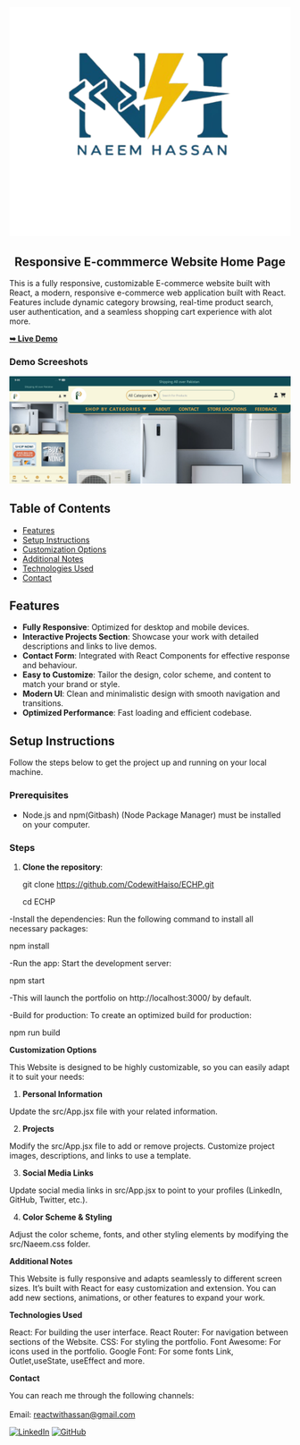 <p align="center">
  <img src="/public/gb3 (1).png" alt="Github Demo" title="Github Demo">
</p>
<h2 align="center">Responsive E-commmerce Website Home Page</h2>

 This is a fully responsive, customizable E-commerce website built with React, a modern, responsive e-commerce web application built with React. Features include dynamic category browsing, real-time product search, user authentication, and a seamless shopping cart experience with alot more.

 <a href=" https://codewithaiso.github.io/ECHP//"><strong>➥ Live Demo</strong></a>


 ### Demo Screeshots

![Portfolio Desktop Demo](/public/combined.png "Desktop Demo")

## Table of Contents

- [Features](#features)
- [Setup Instructions](#setup-instructions)
- [Customization Options](#customization-options)
- [Additional Notes](#additional-notes)
- [Technologies Used](#technologies-used)
- [Contact](#Contact-info)

## Features

- **Fully Responsive**: Optimized for desktop and mobile devices.
- **Interactive Projects Section**: Showcase your work with detailed descriptions and links to live demos.
- **Contact Form**: Integrated with React Components for effective response and behaviour.
- **Easy to Customize**: Tailor the design, color scheme, and content to match your brand or style.
- **Modern UI**: Clean and minimalistic design with smooth navigation and transitions.
- **Optimized Performance**: Fast loading and efficient codebase.

## Setup Instructions

Follow the steps below to get the project up and running on your local machine.

### Prerequisites

- Node.js and npm(Gitbash) (Node Package Manager) must be installed on your computer.

### Steps

1. **Clone the repository**:

   git clone https://github.com/CodewitHaiso/ECHP.git

   cd ECHP

-Install the dependencies: Run the following command to install all necessary packages:

   npm install

-Run the app: Start the development server:
   
   npm start

-This will launch the portfolio on http://localhost:3000/ by default.

-Build for production: To create an optimized build for production:

   npm run build


**Customization Options**

This Website is designed to be highly customizable, so you can easily adapt it to suit your needs:

1. **Personal Information**

Update the src/App.jsx file with your related  information.

2. **Projects**

Modify the src/App.jsx file to add or remove projects.
Customize project images, descriptions, and links to use a template.

3. **Social Media Links**

Update social media links in src/App.jsx to point to your profiles (LinkedIn, GitHub, Twitter, etc.).

4. **Color Scheme & Styling**

Adjust the color scheme, fonts, and other styling elements by modifying the src/Naeem.css folder.


**Additional Notes**

This Website is fully responsive and adapts seamlessly to different screen sizes.
It’s built with React for easy customization and extension.
You can add new sections, animations, or other features to expand your work.

**Technologies Used**

React: For building the user interface.
React Router: For navigation between sections of the Website.
CSS: For styling the portfolio.
Font Awesome: For icons used in the portfolio.
Google Font: For some fonts
Link, Outlet,useState, useEffect and more.


**Contact**

You can reach me through the following channels:<br></br>
Email: reactwithassan@gmail.com

[![LinkedIn](https://img.shields.io/badge/LinkedIn-0077B5?style=for-the-badge&logo=linkedin&logoColor=white)](https://www.linkedin.com/in/naeemhassan0/)
[![GitHub](https://img.shields.io/badge/GitHub-181717?style=for-the-badge&logo=github&logoColor=white)](https://github.com/CodewitHaiso)
